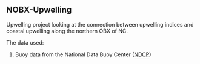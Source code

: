 ## NOBX-Upwelling
Upwelling project looking at the connection between upwelling indices and coastal upwelling along the northern OBX of NC.

The data used:
1. Buoy data from the National Data Buoy Center ([NDCP](https://www.ndbc.noaa.gov/)) 

